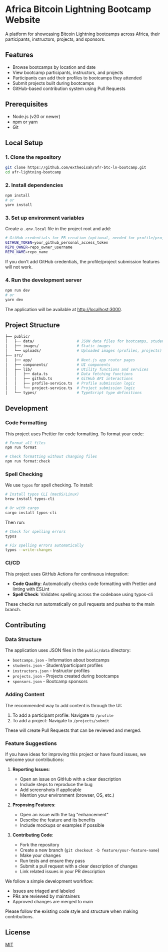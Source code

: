 # Africa Bitcoin Lightning Bootcamp Website

A platform for showcasing Bitcoin Lightning bootcamps across Africa, their participants, instructors, projects, and sponsors.

## Features

- Browse bootcamps by location and date
- View bootcamp participants, instructors, and projects
- Participants can add their profiles to bootcamps they attended
- Submit projects built during bootcamps
- GitHub-based contribution system using Pull Requests

## Prerequisites

- Node.js (v20 or newer)
- npm or yarn
- Git

## Local Setup

### 1. Clone the repository

```bash
git clone https://github.com/extheoisah/afr-btc-ln-bootcamp.git
cd afr-lightning-bootcamp
```

### 2. Install dependencies

```bash
npm install
# or
yarn install
```

### 3. Set up environment variables

Create a `.env.local` file in the project root and add:

```bash
# GitHub credentials for PR creation (optional, needed for profile/project submissions)
GITHUB_TOKEN=your_github_personal_access_token
REPO_OWNER=repo_owner_username
REPO_NAME=repo_name
```

If you don't add GitHub credentials, the profile/project submission features will not work.

### 4. Run the development server

```bash
npm run dev
# or
yarn dev
```

The application will be available at [http://localhost:3000](http://localhost:3000).

## Project Structure

```bash
├── public/
│   ├── data/                   # JSON data files for bootcamps, students, projects, etc.
│   ├── images/                 # Static images
│   └── uploads/                # Uploaded images (profiles, projects)
├── src/
│   ├── app/                    # Next.js app router pages
│   ├── components/             # UI components
│   ├── lib/                    # Utility functions and services
│   │   ├── data.ts             # Data fetching functions
│   │   ├── github.ts           # GitHub API interactions
│   │   ├── profile-service.ts  # Profile submission logic
│   │   └── project-service.ts  # Project submission logic
│   └── types/                  # TypeScript type definitions
```

## Development

### Code Formatting

This project uses Prettier for code formatting. To format your code:

```bash
# Format all files
npm run format

# Check formatting without changing files
npm run format:check
```

### Spell Checking

We use `typos` for spell checking. To install:

```bash
# Install typos CLI (macOS/Linux)
brew install typos-cli

# Or with cargo
cargo install typos-cli
```

Then run:

```bash
# Check for spelling errors
typos

# Fix spelling errors automatically
typos --write-changes
```

### CI/CD

This project uses GitHub Actions for continuous integration:

- **Code Quality**: Automatically checks code formatting with Prettier and linting with ESLint
- **Spell Check**: Validates spelling across the codebase using typos-cli

These checks run automatically on pull requests and pushes to the main branch.

## Contributing

### Data Structure

The application uses JSON files in the `public/data` directory:

- `bootcamps.json` - Information about bootcamps
- `students.json` - Student/participant profiles
- `instructors.json` - Instructor profiles
- `projects.json` - Projects created during bootcamps
- `sponsors.json` - Bootcamp sponsors

### Adding Content

The recommended way to add content is through the UI:

1. To add a participant profile: Navigate to `/profile`
2. To add a project: Navigate to `/projects/submit`

These will create Pull Requests that can be reviewed and merged.

### Feature Suggestions

If you have ideas for improving this project or have found issues, we welcome your contributions:

1. **Reporting Issues**:

   - Open an issue on GitHub with a clear description
   - Include steps to reproduce the bug
   - Add screenshots if applicable
   - Mention your environment (browser, OS, etc.)

2. **Proposing Features**:

   - Open an issue with the tag "enhancement"
   - Describe the feature and its benefits
   - Include mockups or examples if possible

3. **Contributing Code**:
   - Fork the repository
   - Create a new branch (`git checkout -b feature/your-feature-name`)
   - Make your changes
   - Run tests and ensure they pass
   - Submit a pull request with a clear description of changes
   - Link related issues in your PR description

We follow a simple development workflow:

- Issues are triaged and labeled
- PRs are reviewed by maintainers
- Approved changes are merged to main

Please follow the existing code style and structure when making contributions.

## License

[MIT](LICENSE)

